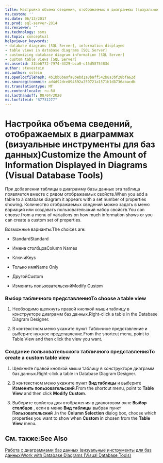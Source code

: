 ```yaml
---
title: Настройка объема сведений, отображаемых в диаграммах (визуальные инструменты для баз данных) | Документация Майкрософт
ms.custom: ''
ms.date: 06/13/2017
ms.prod: sql-server-2014
ms.reviewer: ''
ms.technology: ssms
ms.topic: conceptual
helpviewer_keywords:
- database diagrams [SQL Server], information displayed
- table views in database diagrams [SQL Server]
- customizing database diagram information [SQL Server]
- custom table views [SQL Server]
ms.assetid: 31bb6772-7974-4329-bca0-c16d5875483d
author: stevestein
ms.author: sstein
ms.openlocfilehash: 4b1bb6ba0fa8bebd1a8baff542b8a3bf28bfa62d
ms.sourcegitcommit: ad4d92dce894592a259721a1571b1d8736abacdb
ms.translationtype: MT
ms.contentlocale: ru-RU
ms.lasthandoff: 08/04/2020
ms.locfileid: "87731277"
---
```

# <a name="customize-the-amount-of-information-displayed-in-diagrams-visual-database-tools"></a><span data-ttu-id="4b234-102">Настройка объема сведений, отображаемых в диаграммах (визуальные инструменты для баз данных)</span><span class="sxs-lookup"><span data-stu-id="4b234-102">Customize the Amount of Information Displayed in Diagrams (Visual Database Tools)</span></span>
  <span data-ttu-id="4b234-103">При добавлении таблицы в диаграмму базы данных эта таблица появляется вместе с рядом отображаемых свойств.</span><span class="sxs-lookup"><span data-stu-id="4b234-103">When you add a table to a database diagram it appears with a set number of properties showing.</span></span> <span data-ttu-id="4b234-104">Количество отображаемых сведений можно задать в меню вариаций или создавать пользовательский набор свойств.</span><span class="sxs-lookup"><span data-stu-id="4b234-104">You can choose from a menu of variations on how much information shows or you can create a custom set of properties.</span></span>  
  
 <span data-ttu-id="4b234-105">Возможные варианты:</span><span class="sxs-lookup"><span data-stu-id="4b234-105">The choices are:</span></span>  
  
-   <span data-ttu-id="4b234-106">Standard</span><span class="sxs-lookup"><span data-stu-id="4b234-106">Standard</span></span>  
  
-   <span data-ttu-id="4b234-107">Имена столбцов</span><span class="sxs-lookup"><span data-stu-id="4b234-107">Column Names</span></span>  
  
-   <span data-ttu-id="4b234-108">Ключи</span><span class="sxs-lookup"><span data-stu-id="4b234-108">Keys</span></span>  
  
-   <span data-ttu-id="4b234-109">Только имя</span><span class="sxs-lookup"><span data-stu-id="4b234-109">Name Only</span></span>  
  
-   <span data-ttu-id="4b234-110">Другой</span><span class="sxs-lookup"><span data-stu-id="4b234-110">Custom</span></span>  
  
-   <span data-ttu-id="4b234-111">Изменить пользовательский</span><span class="sxs-lookup"><span data-stu-id="4b234-111">Modify Custom</span></span>  
  
### <a name="to-choose-a-table-view"></a><span data-ttu-id="4b234-112">Выбор табличного представления</span><span class="sxs-lookup"><span data-stu-id="4b234-112">To choose a table view</span></span>  
  
1.  <span data-ttu-id="4b234-113">Необходимо щелкнуть правой кнопкой мыши таблицу в конструкторе диаграмм баз данных.</span><span class="sxs-lookup"><span data-stu-id="4b234-113">Right-click a table in the Database Diagram Designer.</span></span>  
  
2.  <span data-ttu-id="4b234-114">В контекстном меню укажите пункт Табличное представление и выберите нужное представление.</span><span class="sxs-lookup"><span data-stu-id="4b234-114">From the shortcut menu, point to Table View and then click the view you want.</span></span>  
  
### <a name="to-create-a-custom-table-view"></a><span data-ttu-id="4b234-115">Создание пользовательского табличного представления</span><span class="sxs-lookup"><span data-stu-id="4b234-115">To create a custom table view</span></span>  
  
1.  <span data-ttu-id="4b234-116">Щелкните правой кнопкой мыши таблицу в конструкторе диаграмм баз данных.</span><span class="sxs-lookup"><span data-stu-id="4b234-116">Right-click a table in Database Diagram Designer.</span></span>  
  
2.  <span data-ttu-id="4b234-117">В контекстном меню укажите пункт **Вид таблицы** и выберите **Изменить пользовательский**.</span><span class="sxs-lookup"><span data-stu-id="4b234-117">From the shortcut menu, point to **Table View** and then click **Modify Custom**.</span></span>  
  
3.  <span data-ttu-id="4b234-118">Выберите свойства для отображения в диалоговом окне **Выбор столбцов** , если в меню **Вид таблицы** выбран пункт **Пользовательский** .</span><span class="sxs-lookup"><span data-stu-id="4b234-118">In the **Column Selection** dialog box, choose which properties you want to show when **Custom** in chosen from the **Table View** menu.</span></span>  
  
## <a name="see-also"></a><span data-ttu-id="4b234-119">См. также:</span><span class="sxs-lookup"><span data-stu-id="4b234-119">See Also</span></span>  
 [<span data-ttu-id="4b234-120">Работа с диаграммами баз данных (визуальные инструменты для баз данных)</span><span class="sxs-lookup"><span data-stu-id="4b234-120">Work with Database Diagrams &#40;Visual Database Tools&#41;</span></span>](visual-database-tools.md)  
  
  
